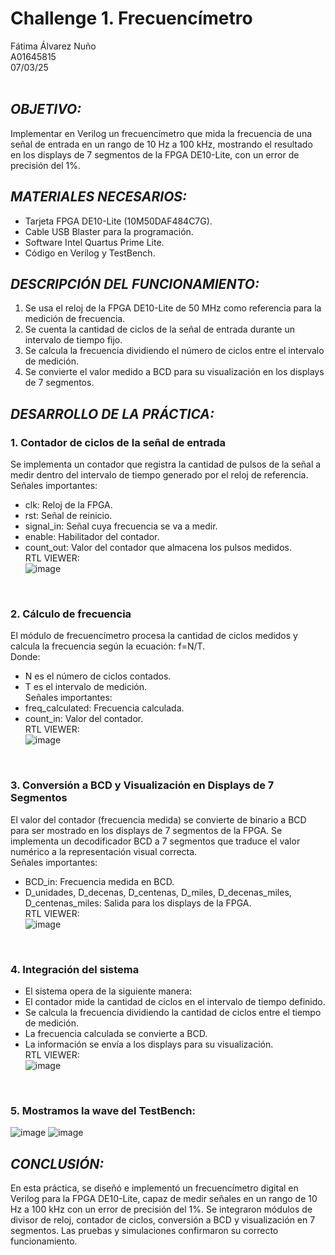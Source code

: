 # Challenge 1. Frecuencímetro
Fátima Álvarez Nuño <br/>
A01645815 <br/>
07/03/25 <br/>
<br/>

## *OBJETIVO:* <br/>
Implementar en Verilog un frecuencímetro que mida la frecuencia de una señal de entrada en un rango de 10 Hz a 100 kHz, mostrando el resultado en los displays de 7 segmentos de la FPGA DE10-Lite, con un error de precisión del 1%. <br/>

## *MATERIALES NECESARIOS:* <br/>
* Tarjeta FPGA DE10-Lite (10M50DAF484C7G). <br/>
* Cable USB Blaster para la programación. <br/>
* Software Intel Quartus Prime Lite. <br/>
* Código en Verilog y TestBench. <br/>

## *DESCRIPCIÓN DEL FUNCIONAMIENTO:* <br/>
1. Se usa el reloj de la FPGA DE10-Lite de 50 MHz como referencia para la medición de frecuencia. <br/>
2. Se cuenta la cantidad de ciclos de la señal de entrada durante un intervalo de tiempo fijo. <br/>
3. Se calcula la frecuencia dividiendo el número de ciclos entre el intervalo de medición. <br/>
4. Se convierte el valor medido a BCD para su visualización en los displays de 7 segmentos. <br/>

## *DESARROLLO DE LA PRÁCTICA:* <br/>
### 1. Contador de ciclos de la señal de entrada
Se implementa un contador que registra la cantidad de pulsos de la señal a medir dentro del intervalo de tiempo generado por el reloj de referencia.
Señales importantes:
- clk: Reloj de la FPGA.
- rst: Señal de reinicio.
- signal_in: Señal cuya frecuencia se va a medir.
- enable: Habilitador del contador.
- count_out: Valor del contador que almacena los pulsos medidos.<br/>
RTL VIEWER: <br/>
![image](https://github.com/user-attachments/assets/167872d8-bb3c-478b-bd10-1dd0cfaf50e7)
 <br/>

###  2. Cálculo de frecuencia <br/>
El módulo de frecuencímetro procesa la cantidad de ciclos medidos y calcula la frecuencia según la ecuación: f=N/T. <br/>
Donde: <br/>
- N es el número de ciclos contados. <br/>
- T es el intervalo de medición. <br/>
Señales importantes: <br/>
- freq_calculated: Frecuencia calculada.  <br/>
- count_in: Valor del contador.  <br/>
RTL VIEWER: <br/>
![image](https://github.com/user-attachments/assets/330171ce-d5b0-47fe-b84a-585671dfca0c)
 <br/>

### 3. Conversión a BCD y Visualización en Displays de 7 Segmentos <br/>
El valor del contador (frecuencia medida) se convierte de binario a BCD para ser mostrado en los displays de 7 segmentos de la FPGA. Se implementa un decodificador BCD a 7 segmentos que traduce el valor numérico a la representación visual correcta. <br/>
Señales importantes: <br/>
* BCD_in: Frecuencia medida en BCD.
* D_unidades, D_decenas, D_centenas, D_miles, D_decenas_miles, D_centenas_miles: Salida para los displays de la FPGA. <br/>
RTL VIEWER: <br/>
![image](https://github.com/user-attachments/assets/70d7c77b-a429-4b62-9e2f-72c4d0affe22)
 <br/>

### 4. Integración del sistema <br/>
* El sistema opera de la siguiente manera: <br/>
* El contador mide la cantidad de ciclos en el intervalo de tiempo definido. <br/>
* Se calcula la frecuencia dividiendo la cantidad de ciclos entre el tiempo de medición. <br/>
* La frecuencia calculada se convierte a BCD. <br/>
* La información se envía a los displays para su visualización. <br/>
RTL VIEWER: <br/>
![image](https://github.com/user-attachments/assets/4c916b62-03d4-482b-a4a7-aec1caa08be9)
<br/>

### 5. Mostramos la wave del TestBench: <br/>
![image](https://github.com/user-attachments/assets/9a8ac560-17da-4147-a36b-b1593b275bea)
![image](https://github.com/user-attachments/assets/ec94584e-1cfb-453a-94a4-5260c01fe2d0)
 <br/>

## *CONCLUSIÓN:* <br/>
En esta práctica, se diseñó e implementó un frecuencímetro digital en Verilog para la FPGA DE10-Lite, capaz de medir señales en un rango de 10 Hz a 100 kHz con un error de precisión del 1%. Se integraron módulos de divisor de reloj, contador de ciclos, conversión a BCD y visualización en 7 segmentos. Las pruebas y simulaciones confirmaron su correcto funcionamiento.
